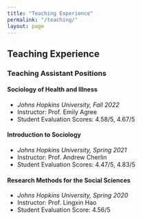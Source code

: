 ```yaml
---
title: "Teaching Experience"
permalink: "/teaching/"
layout: page
---
```


## Teaching Experience

### Teaching Assistant Positions

#### **Sociology of Health and Illness**
- *Johns Hopkins University, Fall 2022*
- Instructor: Prof. Emily Agree
- Student Evaluation Scores: 4.58/5, 4.67/5

#### **Introduction to Sociology**
- *Johns Hopkins University, Spring 2021*
- Instructor: Prof. Andrew Cherlin
- Student Evaluation Scores: 4.47/5, 4.83/5

#### **Research Methods for the Social Sciences**
- *Johns Hopkins University, Spring 2020*
- Instructor: Prof. Lingxin Hao
- Student Evaluation Score: 4.56/5
